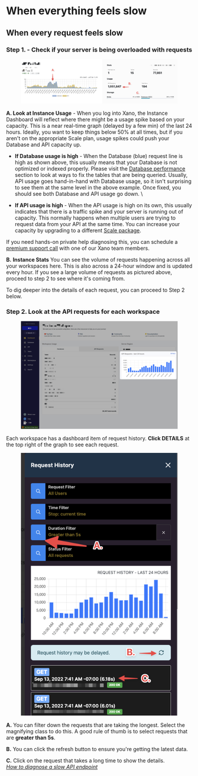 # When everything feels slow

## When every request feels slow

### Step 1. - Check if your server is being overloaded with requests



<figure><img src="../../.gitbook/assets/CleanShot 2022-09-12 at 16.19.32.png" alt=""><figcaption></figcaption></figure>

**A. Look at Instance Usage** - When you log into Xano, the Instance Dashboard will reflect where there might be a usage spike based on your capacity. This is a near real-time graph (delayed by a few min) of the last 24 hours. Ideally, you want to keep things below 50% at all times, but if you aren't on the appropriate Scale plan, usage spikes could push your Database and API capacity up. &#x20;

* **If Database usage is high** - When the Database (blue) request line is high as shown above, this usually means that your Database is not optimized or indexed properly.  Please visit the [Database performance](broken-reference) section to look at ways to fix the tables that are being queried. Usually, API usage goes hand-in-hand with Database usage, so it isn't surprising to see them at the same level in the above example. Once fixed, you should see both Database and API usage go down.  \

* **If API usage is high** - When the API usage is high on its own, this usually indicates that there is a traffic spike and your server is running out of capacity.  This normally happens when multiple users are trying to request data from your API at the same time.  You can increase your capacity by upgrading to a different [Scale package](broken-reference).

If you need hands-on private help diagnosing this, you can schedule a [premium support call](broken-reference) with one of our Xano team members.&#x20;

**B.** **Instance Stats** You can see the volume of requests happening across all your workspaces here. This is also across a 24-hour window and is updated every hour.  If you see a large volume of requests as pictured above, proceed to step 2 to see where it's coming from.

To dig deeper into the details of each request, you can proceed to Step 2 below.

### Step 2. Look at the API requests for each workspace

<figure><img src="../../.gitbook/assets/CleanShot 2022-09-13 at 08.24.46.png" alt=""><figcaption></figcaption></figure>

Each workspace has a dashboard item of request history. **Click DETAILS** at the top right of the graph to see each request.

<figure><img src="../../.gitbook/assets/CleanShot 2022-09-13 at 09.03.46.png" alt=""><figcaption></figcaption></figure>

**A.** You can filter down the requests that are taking the longest. Select the magnifying class to do this. A good rule of thumb is to select requests that are **greater than 5s**.

**B.** You can click the refresh button to ensure you're getting the latest data.

**C.** Click on the request that takes a long time to show the details. \
[_How to diagnose a slow API endpoint_](when-everything-feels-slow.md#when-a-single-api-endpoint-feels-slow)
